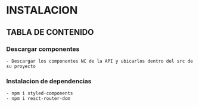 
# INSTALACION

## TABLA DE CONTENIDO

### Descargar componentes

    - Descargar los componentes NC de la API y ubicarlos dentro del src de su proyecto

### Instalacion de dependencias

    - npm i styled-components
    - npm i react-router-dom
